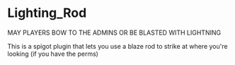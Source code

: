 # Lighting_Rod
MAY PLAYERS BOW TO THE ADMINS OR BE BLASTED WITH LIGHTNING 

This is a spigot plugin that lets you use a blaze rod to strike at where you're looking (if you have the perms) 
